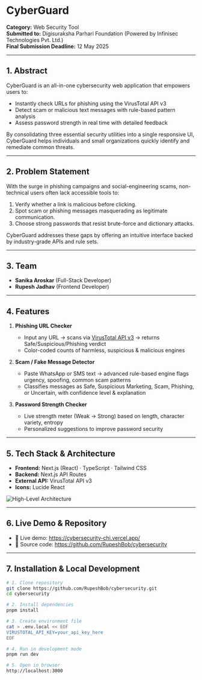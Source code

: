 # CyberGuard

**Category:** Web Security Tool  
**Submitted to:** Digisuraksha Parhari Foundation (Powered by Infinisec Technologies Pvt. Ltd.)  
**Final Submission Deadline:** 12 May 2025  

---

## 1. Abstract
CyberGuard is an all-in-one cybersecurity web application that empowers users to:
- Instantly check URLs for phishing using the VirusTotal API v3  
- Detect scam or malicious text messages with rule-based pattern analysis  
- Assess password strength in real time with detailed feedback  

By consolidating three essential security utilities into a single responsive UI, CyberGuard helps individuals and small organizations quickly identify and remediate common threats.

---

## 2. Problem Statement
With the surge in phishing campaigns and social-engineering scams, non-technical users often lack accessible tools to:
1. Verify whether a link is malicious before clicking.  
2. Spot scam or phishing messages masquerading as legitimate communication.  
3. Choose strong passwords that resist brute-force and dictionary attacks.  

CyberGuard addresses these gaps by offering an intuitive interface backed by industry-grade APIs and rule sets.

---

## 3. Team
- **Sanika Aroskar** (Full-Stack Developer)  
- **Rupesh Jadhav** (Frontend Developer)  

---

## 4. Features
1. **Phishing URL Checker**  
   - Input any URL → scans via [VirusTotal API v3](https://www.virustotal.com/) → returns Safe/Suspicious/Phishing verdict  
   - Color-coded counts of harmless, suspicious & malicious engines  

2. **Scam / Fake Message Detector**  
   - Paste WhatsApp or SMS text → advanced rule-based engine flags urgency, spoofing, common scam patterns  
   - Classifies messages as Safe, Suspicious Marketing, Scam, Phishing, or Uncertain, with confidence level & explanation  

3. **Password Strength Checker**  
   - Live strength meter (Weak → Strong) based on length, character variety, entropy  
   - Personalized suggestions to improve password security  

---

## 5. Tech Stack & Architecture
- **Frontend:** Next.js (React) · TypeScript · Tailwind CSS  
- **Backend:** Next.js API Routes  
- **External API:** VirusTotal API v3  
- **Icons:** Lucide React  

![High-Level Architecture](docs/diagrams/architecture.png)

---

## 6. Live Demo & Repository

- 🔗 Live demo: https://cybersecurity-chi.vercel.app/
- 🔗 Source code: https://github.com/RupeshBob/cybersecurity


---

## 7. Installation & Local Development
```bash
# 1. Clone repository
git clone https://github.com/RupeshBob/cybersecurity.git
cd cybersecurity

# 2. Install dependencies
pnpm install

# 3. Create environment file
cat > .env.local << EOF
VIRUSTOTAL_API_KEY=your_api_key_here
EOF

# 4. Run in development mode
pnpm run dev

# 5. Open in browser
http://localhost:3000
